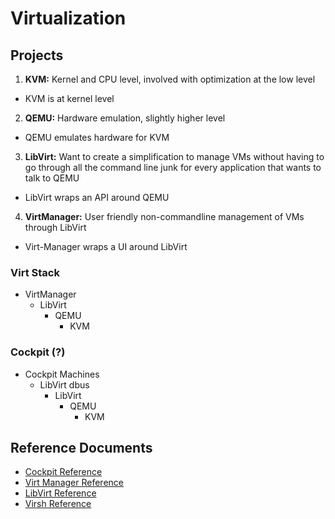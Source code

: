 # Virtualization

## Projects
1. **KVM:** Kernel and CPU level, involved with optimization at the low level
  * KVM is at kernel level  
2. **QEMU:** Hardware emulation, slightly higher level
  * QEMU emulates hardware for KVM  
3. **LibVirt:** Want to create a simplification to manage VMs without having to go through all the command line junk for every application that wants to talk to QEMU
  * LibVirt wraps an API around QEMU  
4. **VirtManager:** User friendly non-commandline management of VMs through LibVirt
  * Virt-Manager wraps a UI around LibVirt  

### Virt Stack
* VirtManager
	* LibVirt
		* QEMU
			* KVM

### Cockpit (?)
* Cockpit Machines
	* LibVirt dbus
		* LibVirt
			* QEMU
				* KVM


## Reference Documents
* [Cockpit Reference](reference_virt_cockpit.md)
* [Virt Manager Reference](reference_virt_virtmanager.md)
* [LibVirt Reference](reference_virt_libvirt.md)
* [Virsh Reference](reference_virt_virsh.md)
